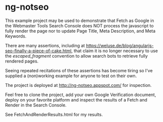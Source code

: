 # ng-notseo
This example project may be used to demonstrate that Fetch as Google in the Webmaster Tools Search Console does NOT process the javascript to fully render the page nor to update Page Title, Meta Description, and Meta Keywords.

There are many assertions, including at https://weluse.de/blog/angularjs-seo-finally-a-piece-of-cake.html, that claim it is no longer necessary to use the _escaped_fragment_ convention to allow search bots to retrieve fully rendered pages.

Seeing repeated recitations of these assertions has become tiring so I've supplied a (non)working example for anyone to test on their own.

The project is deployed at http://ng-notseo.appspot.com/ for inspection.

Feel free to clone the project, add your own Google Verification document, deploy on your favorite platform and inspect the results of a Fetch and Render in the Search Console.

See FetchAndRenderResults.html for my results.
